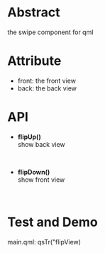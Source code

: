 # Abstract
the swipe component for qml  

# Attribute
* front: the front view  
* back: the back view  

# API
* **flipUp()**  
show back view  
</br>

* **flipDown()**  
show front view  
</br>

# Test and Demo
main.qml: qsTr("flipView)  
</br>